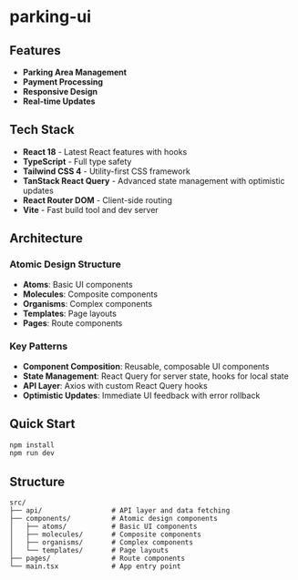 # parking-ui

## Features

- **Parking Area Management**
- **Payment Processing**
- **Responsive Design**
- **Real-time Updates**

## Tech Stack

- **React 18** - Latest React features with hooks
- **TypeScript** - Full type safety
- **Tailwind CSS 4** - Utility-first CSS framework
- **TanStack React Query** - Advanced state management with optimistic updates
- **React Router DOM** - Client-side routing
- **Vite** - Fast build tool and dev server

## Architecture

### Atomic Design Structure
- **Atoms**: Basic UI components
- **Molecules**: Composite components
- **Organisms**: Complex components
- **Templates**: Page layouts
- **Pages**: Route components

### Key Patterns
- **Component Composition**: Reusable, composable UI components
- **State Management**: React Query for server state, hooks for local state
- **API Layer**: Axios with custom React Query hooks
- **Optimistic Updates**: Immediate UI feedback with error rollback

## Quick Start

```bash
npm install
npm run dev
```

## Structure

```
src/
├── api/                 # API layer and data fetching
├── components/          # Atomic design components
│   ├── atoms/           # Basic UI components
│   ├── molecules/       # Composite components
│   ├── organisms/       # Complex components
│   └── templates/       # Page layouts
├── pages/               # Route components
└── main.tsx             # App entry point
```
